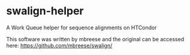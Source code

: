 # swalign-helper
A Work Queue helper for sequence alignments on HTCondor

This software was written by mbreese and the original can be accessed here:
https://github.com/mbreese/swalign/
